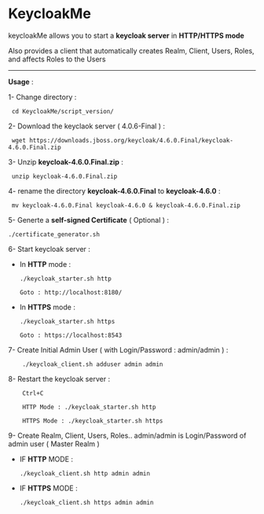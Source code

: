 # KeycloakMe

keycloakMe allows you to start a **keycloak server** in **HTTP/HTTPS mode**

Also provides a client that automatically creates Realm, Client, Users, Roles, and affects Roles to the Users 

----------------------------------------------------------

 **Usage** :

 1- Change directory : 
 
     cd KeycloakMe/script_version/

 2- Download the keyclaok server ( 4.0.6-Final ) : 
 
     wget https://downloads.jboss.org/keycloak/4.6.0.Final/keycloak-4.6.0.Final.zip 
 
 3- Unzip **keycloak-4.6.0.Final.zip** :
 
     unzip keycloak-4.6.0.Final.zip
 
 4- rename the directory **keycloak-4.6.0.Final** to **keycloak-4.6.0** :
 
     mv keycloak-4.6.0.Final keycloak-4.6.0 & keycloak-4.6.0.Final.zip
     
 5- Generte a **self-signed Certificate** ( Optional ) : 
 
    ./certificate_generator.sh
 
 6- Start keycloak server :
 
   * In **HTTP** mode  :
 
         ./keycloak_starter.sh http
         
         Goto : http://localhost:8180/ 
 
   * In **HTTPS** mode : 
 
         ./keycloak_starter.sh https
 
         Goto : https://localhost:8543
 
 7- Create Initial Admin User ( with Login/Password : admin/admin ) :
  
        ./keycloak_client.sh adduser admin admin
  
 8- Restart the keycloak server :
  
        Ctrl+C
       
        HTTP Mode : ./keycloak_starter.sh http 
        
        HTTPS Mode : ./keycloak_starter.sh https 
  

 9- Create Realm, Client, Users, Roles.. admin/admin is Login/Password of admin user ( Master Realm ) 
  
   * IF **HTTP** MODE :
   
         ./keycloak_client.sh http admin admin 
   
   * IF **HTTPS** MODE :
   
         ./keycloak_client.sh https admin admin
         

